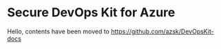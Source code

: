 
# Secure DevOps Kit for Azure

   Hello, contents have been moved to https://github.com/azsk/DevOpsKit-docs


